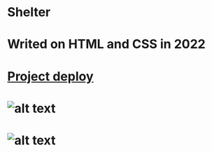 # Shelter
# Writed on HTML and CSS in 2022
# [Project deploy](https://alexanderkrat.github.io/shelter/)
# ![alt text](https://imgur.com/J3wqsoN)
# ![alt text](https://imgur.com/by6Y7SK)
